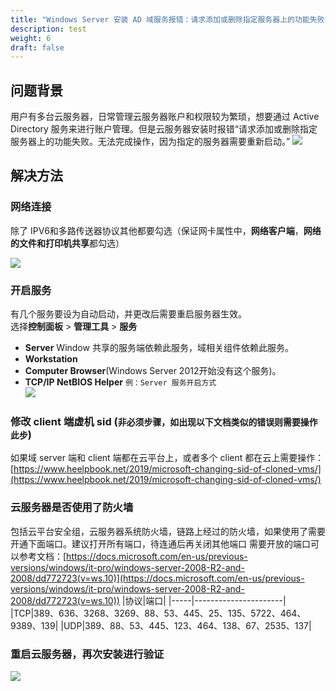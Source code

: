 ```yaml
---
title: "Windows Server 安装 AD 域服务报错：请求添加或删除指定服务器上的功能失败"
description: test
weight: 6
draft: false
---
```


## 问题背景
用户有多台云服务器，日常管理云服务器账户和权限较为繁琐，想要通过 Active Directory 服务来进行账户管理。但是云服务器安装时报错“请求添加或删除指定服务器上的功能失败。无法完成操作，因为指定的服务器需要重新启动。”
![](../../../_images/windows_install_ad_error1.png)

## 解决方法

### 网络连接
除了 IPV6和多路传送器协议其他都要勾选（保证网卡属性中，**网络客户端**，**网络的文件和打印机共享**都勾选）

![](../../../_images/windows_install_ad_error2.png)

### 开启服务
有几个服务要设为自动启动，并更改后需要重启服务器生效。  
选择**控制面板** > **管理工具** > **服务**  

- **Server** Window 共享的服务端依赖此服务，域相关组件依赖此服务。  
- **Workstation**  
- **Computer Browser**(Windows Server 2012开始没有这个服务)。  
- **TCP/IP NetBIOS Helper**
  `例：Server 服务开启方式`  
  ![](../../../_images/windows_install_ad_error3.png)

### 修改 client 端虚机 sid (`非必须步骤，如出现以下文档类似的错误则需要操作此步`)
如果域 server 端和 client 端都在云平台上，或者多个 client 都在云上需要操作：
[https://www.heelpbook.net/2019/microsoft-changing-sid-of-cloned-vms/](https://www.heelpbook.net/2019/microsoft-changing-sid-of-cloned-vms/)

### 云服务器是否使用了防火墙
包括云平台安全组，云服务器系统防火墙，链路上经过的防火墙，如果使用了需要开通下面端口。建议打开所有端口，待连通后再关闭其他端口
需要开放的端口可以参考文档：[https://docs.microsoft.com/en-us/previous-versions/windows/it-pro/windows-server-2008-R2-and-2008/dd772723(v=ws.10)](https://docs.microsoft.com/en-us/previous-versions/windows/it-pro/windows-server-2008-R2-and-2008/dd772723(v=ws.10))
|协议|端口|
|-----|----------------------|
|TCP|389、636、3268、3269、88、53、445、25、135、5722、464、9389、139|
|UDP|389、88、53、445、123、464、138、67、2535、137|

### 重启云服务器，再次安装进行验证
![](../../../_images/windows_install_ad_error4.png)